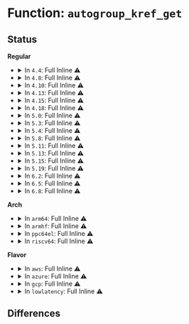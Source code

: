 # Function: <code>autogroup_kref_get</code>

## Status
<b>Regular</b>
<ul>
<li>
<details>
<summary>In <code>4.4</code>: Full Inline ⚠️</summary>

**Collision:** Unique Static

**Inline:** Full

**Transformation:** False

**Instances:**

```
In kernel/sched/auto_group.c (ffffffff810c49b3)
Location: kernel/sched/auto_group.c:45
Inline: True
Inline callers:
  - kernel/sched/auto_group.c:autogroup_move_group
  - kernel/sched/auto_group.c:sched_autogroup_create_attach
  - kernel/sched/auto_group.c:sched_autogroup_fork
  - kernel/sched/auto_group.c:sched_autogroup_fork
  - kernel/sched/auto_group.c:proc_sched_autogroup_set_nice
  - kernel/sched/auto_group.c:proc_sched_autogroup_set_nice
  - kernel/sched/auto_group.c:proc_sched_autogroup_show_task
  - kernel/sched/auto_group.c:proc_sched_autogroup_show_task
```
</details>
</li>
<li>
<details>
<summary>In <code>4.8</code>: Full Inline ⚠️</summary>

**Collision:** Unique Static

**Inline:** Full

**Transformation:** False

**Instances:**

```
In kernel/sched/auto_group.c (ffffffff810c8cc9)
Location: kernel/sched/auto_group.c:45
Inline: True
Inline callers:
  - kernel/sched/auto_group.c:proc_sched_autogroup_show_task
  - kernel/sched/auto_group.c:proc_sched_autogroup_show_task
  - kernel/sched/auto_group.c:proc_sched_autogroup_set_nice
  - kernel/sched/auto_group.c:proc_sched_autogroup_set_nice
  - kernel/sched/auto_group.c:sched_autogroup_fork
  - kernel/sched/auto_group.c:sched_autogroup_fork
  - kernel/sched/auto_group.c:sched_autogroup_create_attach
  - kernel/sched/auto_group.c:autogroup_move_group
```
</details>
</li>
<li>
<details>
<summary>In <code>4.10</code>: Full Inline ⚠️</summary>

**Collision:** Unique Static

**Inline:** Full

**Transformation:** False

**Instances:**

```
In kernel/sched/auto_group.c (ffffffff810cecd9)
Location: kernel/sched/auto_group.c:45
Inline: True
Inline callers:
  - kernel/sched/auto_group.c:proc_sched_autogroup_show_task
  - kernel/sched/auto_group.c:proc_sched_autogroup_show_task
  - kernel/sched/auto_group.c:proc_sched_autogroup_set_nice
  - kernel/sched/auto_group.c:proc_sched_autogroup_set_nice
  - kernel/sched/auto_group.c:sched_autogroup_fork
  - kernel/sched/auto_group.c:sched_autogroup_fork
  - kernel/sched/auto_group.c:sched_autogroup_create_attach
  - kernel/sched/auto_group.c:autogroup_move_group
```
</details>
</li>
<li>
<details>
<summary>In <code>4.13</code>: Full Inline ⚠️</summary>

**Collision:** Unique Static

**Inline:** Full

**Transformation:** False

**Instances:**

```
In kernel/sched/autogroup.c (ffffffff810cdf89)
Location: kernel/sched/autogroup.c:45
Inline: True
Inline callers:
  - kernel/sched/autogroup.c:proc_sched_autogroup_show_task
  - kernel/sched/autogroup.c:proc_sched_autogroup_show_task
  - kernel/sched/autogroup.c:proc_sched_autogroup_set_nice
  - kernel/sched/autogroup.c:proc_sched_autogroup_set_nice
  - kernel/sched/autogroup.c:sched_autogroup_fork
  - kernel/sched/autogroup.c:sched_autogroup_fork
  - kernel/sched/autogroup.c:sched_autogroup_create_attach
  - kernel/sched/autogroup.c:autogroup_move_group
```
</details>
</li>
<li>
<details>
<summary>In <code>4.15</code>: Full Inline ⚠️</summary>

**Collision:** Unique Static

**Inline:** Full

**Transformation:** False

**Instances:**

```
In kernel/sched/autogroup.c (ffffffff810d5859)
Location: kernel/sched/autogroup.c:46
Inline: True
Inline callers:
  - kernel/sched/autogroup.c:proc_sched_autogroup_show_task
  - kernel/sched/autogroup.c:proc_sched_autogroup_show_task
  - kernel/sched/autogroup.c:proc_sched_autogroup_set_nice
  - kernel/sched/autogroup.c:proc_sched_autogroup_set_nice
  - kernel/sched/autogroup.c:sched_autogroup_fork
  - kernel/sched/autogroup.c:sched_autogroup_fork
  - kernel/sched/autogroup.c:sched_autogroup_create_attach
  - kernel/sched/autogroup.c:autogroup_move_group
```
</details>
</li>
<li>
<details>
<summary>In <code>4.18</code>: Full Inline ⚠️</summary>

**Collision:** Unique Static

**Inline:** Full

**Transformation:** False

**Instances:**

```
In kernel/sched/autogroup.c (ffffffff810dd809)
Location: kernel/sched/autogroup.c:43
Inline: True
Inline callers:
  - kernel/sched/autogroup.c:proc_sched_autogroup_show_task
  - kernel/sched/autogroup.c:proc_sched_autogroup_show_task
  - kernel/sched/autogroup.c:proc_sched_autogroup_set_nice
  - kernel/sched/autogroup.c:proc_sched_autogroup_set_nice
  - kernel/sched/autogroup.c:sched_autogroup_fork
  - kernel/sched/autogroup.c:sched_autogroup_fork
  - kernel/sched/autogroup.c:sched_autogroup_create_attach
  - kernel/sched/autogroup.c:autogroup_move_group
```
</details>
</li>
<li>
<details>
<summary>In <code>5.0</code>: Full Inline ⚠️</summary>

**Collision:** Unique Static

**Inline:** Full

**Transformation:** False

**Instances:**

```
In kernel/sched/autogroup.c (ffffffff810e7f79)
Location: kernel/sched/autogroup.c:43
Inline: True
Inline callers:
  - kernel/sched/autogroup.c:proc_sched_autogroup_show_task
  - kernel/sched/autogroup.c:proc_sched_autogroup_show_task
  - kernel/sched/autogroup.c:proc_sched_autogroup_set_nice
  - kernel/sched/autogroup.c:proc_sched_autogroup_set_nice
  - kernel/sched/autogroup.c:sched_autogroup_fork
  - kernel/sched/autogroup.c:sched_autogroup_fork
  - kernel/sched/autogroup.c:sched_autogroup_create_attach
  - kernel/sched/autogroup.c:autogroup_move_group
```
</details>
</li>
<li>
<details>
<summary>In <code>5.3</code>: Full Inline ⚠️</summary>

**Collision:** Unique Static

**Inline:** Full

**Transformation:** False

**Instances:**

```
In kernel/sched/autogroup.c (ffffffff810eeefa)
Location: kernel/sched/autogroup.c:43
Inline: True
Inline callers:
  - kernel/sched/autogroup.c:proc_sched_autogroup_show_task
  - kernel/sched/autogroup.c:proc_sched_autogroup_show_task
  - kernel/sched/autogroup.c:proc_sched_autogroup_set_nice
  - kernel/sched/autogroup.c:proc_sched_autogroup_set_nice
  - kernel/sched/autogroup.c:sched_autogroup_fork
  - kernel/sched/autogroup.c:sched_autogroup_fork
  - kernel/sched/autogroup.c:sched_autogroup_create_attach
  - kernel/sched/autogroup.c:autogroup_move_group
```
</details>
</li>
<li>
<details>
<summary>In <code>5.4</code>: Full Inline ⚠️</summary>

**Collision:** Unique Static

**Inline:** Full

**Transformation:** False

**Instances:**

```
In kernel/sched/autogroup.c (ffffffff810fab8a)
Location: kernel/sched/autogroup.c:43
Inline: True
Inline callers:
  - kernel/sched/autogroup.c:proc_sched_autogroup_show_task
  - kernel/sched/autogroup.c:proc_sched_autogroup_show_task
  - kernel/sched/autogroup.c:proc_sched_autogroup_set_nice
  - kernel/sched/autogroup.c:proc_sched_autogroup_set_nice
  - kernel/sched/autogroup.c:sched_autogroup_fork
  - kernel/sched/autogroup.c:sched_autogroup_fork
  - kernel/sched/autogroup.c:sched_autogroup_create_attach
  - kernel/sched/autogroup.c:autogroup_move_group
```
</details>
</li>
<li>
<details>
<summary>In <code>5.8</code>: Full Inline ⚠️</summary>

**Collision:** Unique Static

**Inline:** Full

**Transformation:** False

**Instances:**

```
In kernel/sched/autogroup.c (ffffffff8110505a)
Location: kernel/sched/autogroup.c:43
Inline: True
Inline callers:
  - kernel/sched/autogroup.c:proc_sched_autogroup_show_task
  - kernel/sched/autogroup.c:proc_sched_autogroup_show_task
  - kernel/sched/autogroup.c:proc_sched_autogroup_set_nice
  - kernel/sched/autogroup.c:proc_sched_autogroup_set_nice
  - kernel/sched/autogroup.c:sched_autogroup_fork
  - kernel/sched/autogroup.c:sched_autogroup_fork
  - kernel/sched/autogroup.c:sched_autogroup_create_attach
  - kernel/sched/autogroup.c:autogroup_move_group
```
</details>
</li>
<li>
<details>
<summary>In <code>5.11</code>: Full Inline ⚠️</summary>

**Collision:** Unique Static

**Inline:** Full

**Transformation:** False

**Instances:**

```
In kernel/sched/autogroup.c (ffffffff811036da)
Location: kernel/sched/autogroup.c:43
Inline: True
Inline callers:
  - kernel/sched/autogroup.c:proc_sched_autogroup_show_task
  - kernel/sched/autogroup.c:proc_sched_autogroup_show_task
  - kernel/sched/autogroup.c:proc_sched_autogroup_set_nice
  - kernel/sched/autogroup.c:proc_sched_autogroup_set_nice
  - kernel/sched/autogroup.c:sched_autogroup_fork
  - kernel/sched/autogroup.c:sched_autogroup_fork
  - kernel/sched/autogroup.c:sched_autogroup_create_attach
  - kernel/sched/autogroup.c:autogroup_move_group
```
</details>
</li>
<li>
<details>
<summary>In <code>5.13</code>: Full Inline ⚠️</summary>

**Collision:** Unique Static

**Inline:** Full

**Transformation:** False

**Instances:**

```
In kernel/sched/autogroup.c (ffffffff811059da)
Location: kernel/sched/autogroup.c:43
Inline: True
Inline callers:
  - kernel/sched/autogroup.c:proc_sched_autogroup_show_task
  - kernel/sched/autogroup.c:proc_sched_autogroup_show_task
  - kernel/sched/autogroup.c:proc_sched_autogroup_set_nice
  - kernel/sched/autogroup.c:proc_sched_autogroup_set_nice
  - kernel/sched/autogroup.c:sched_autogroup_fork
  - kernel/sched/autogroup.c:sched_autogroup_fork
  - kernel/sched/autogroup.c:sched_autogroup_create_attach
  - kernel/sched/autogroup.c:autogroup_move_group
```
</details>
</li>
<li>
<details>
<summary>In <code>5.15</code>: Full Inline ⚠️</summary>

**Collision:** Unique Static

**Inline:** Full

**Transformation:** False

**Instances:**

```
In kernel/sched/autogroup.c (ffffffff8112366a)
Location: kernel/sched/autogroup.c:43
Inline: True
Inline callers:
  - kernel/sched/autogroup.c:proc_sched_autogroup_show_task
  - kernel/sched/autogroup.c:proc_sched_autogroup_show_task
  - kernel/sched/autogroup.c:proc_sched_autogroup_set_nice
  - kernel/sched/autogroup.c:proc_sched_autogroup_set_nice
  - kernel/sched/autogroup.c:sched_autogroup_fork
  - kernel/sched/autogroup.c:sched_autogroup_fork
  - kernel/sched/autogroup.c:sched_autogroup_create_attach
  - kernel/sched/autogroup.c:autogroup_move_group
```
</details>
</li>
<li>
<details>
<summary>In <code>5.19</code>: Full Inline ⚠️</summary>

**Collision:** Unique Static

**Inline:** Full

**Transformation:** False

**Instances:**

```
In kernel/sched/build_utility.c (ffffffff8114d242)
Location: kernel/sched/autogroup.c:65
Inline: True
Inline callers:
  - kernel/sched/build_utility.c:proc_sched_autogroup_show_task
  - kernel/sched/build_utility.c:proc_sched_autogroup_show_task
  - kernel/sched/build_utility.c:proc_sched_autogroup_set_nice
  - kernel/sched/build_utility.c:proc_sched_autogroup_set_nice
  - kernel/sched/build_utility.c:sched_autogroup_fork
  - kernel/sched/build_utility.c:sched_autogroup_fork
  - kernel/sched/build_utility.c:sched_autogroup_create_attach
  - kernel/sched/build_utility.c:autogroup_move_group
```
</details>
</li>
<li>
<details>
<summary>In <code>6.2</code>: Full Inline ⚠️</summary>

**Collision:** Unique Static

**Inline:** Full

**Transformation:** False

**Instances:**

```
In kernel/sched/build_utility.c (ffffffff8117c2e2)
Location: kernel/sched/autogroup.c:65
Inline: True
Inline callers:
  - kernel/sched/build_utility.c:proc_sched_autogroup_show_task
  - kernel/sched/build_utility.c:proc_sched_autogroup_show_task
  - kernel/sched/build_utility.c:proc_sched_autogroup_set_nice
  - kernel/sched/build_utility.c:proc_sched_autogroup_set_nice
  - kernel/sched/build_utility.c:sched_autogroup_fork
  - kernel/sched/build_utility.c:sched_autogroup_fork
  - kernel/sched/build_utility.c:sched_autogroup_create_attach
  - kernel/sched/build_utility.c:autogroup_move_group
```
</details>
</li>
<li>
<details>
<summary>In <code>6.5</code>: Full Inline ⚠️</summary>

**Collision:** Unique Static

**Inline:** Full

**Transformation:** False

**Instances:**

```
In kernel/sched/build_utility.c (ffffffff8118cf90)
Location: kernel/sched/autogroup.c:65
Inline: True
Inline callers:
  - kernel/sched/build_utility.c:proc_sched_autogroup_show_task
  - kernel/sched/build_utility.c:proc_sched_autogroup_show_task
  - kernel/sched/build_utility.c:proc_sched_autogroup_set_nice
  - kernel/sched/build_utility.c:proc_sched_autogroup_set_nice
  - kernel/sched/build_utility.c:sched_autogroup_fork
  - kernel/sched/build_utility.c:sched_autogroup_fork
  - kernel/sched/build_utility.c:sched_autogroup_create_attach
  - kernel/sched/build_utility.c:autogroup_move_group
```
</details>
</li>
<li>
<details>
<summary>In <code>6.8</code>: Full Inline ⚠️</summary>

**Collision:** Unique Static

**Inline:** Full

**Transformation:** False

**Instances:**

```
In kernel/sched/build_utility.c (ffffffff8119b940)
Location: kernel/sched/autogroup.c:65
Inline: True
Inline callers:
  - kernel/sched/build_utility.c:proc_sched_autogroup_show_task
  - kernel/sched/build_utility.c:proc_sched_autogroup_show_task
  - kernel/sched/build_utility.c:proc_sched_autogroup_set_nice
  - kernel/sched/build_utility.c:proc_sched_autogroup_set_nice
  - kernel/sched/build_utility.c:sched_autogroup_fork
  - kernel/sched/build_utility.c:sched_autogroup_fork
  - kernel/sched/build_utility.c:sched_autogroup_create_attach
  - kernel/sched/build_utility.c:autogroup_move_group
```
</details>
</li>
</ul>
<b>Arch</b>
<ul>
<li>
<details>
<summary>In <code>arm64</code>: Full Inline ⚠️</summary>

**Collision:** Unique Static

**Inline:** Full

**Transformation:** False

**Instances:**

```
In kernel/sched/autogroup.c (ffff80001015f5fc)
Location: kernel/sched/autogroup.c:43
Inline: True
Inline callers:
  - kernel/sched/autogroup.c:proc_sched_autogroup_show_task
  - kernel/sched/autogroup.c:proc_sched_autogroup_show_task
  - kernel/sched/autogroup.c:proc_sched_autogroup_set_nice
  - kernel/sched/autogroup.c:proc_sched_autogroup_set_nice
  - kernel/sched/autogroup.c:sched_autogroup_fork
  - kernel/sched/autogroup.c:sched_autogroup_fork
  - kernel/sched/autogroup.c:sched_autogroup_create_attach
  - kernel/sched/autogroup.c:autogroup_move_group
```
</details>
</li>
<li>
<details>
<summary>In <code>armhf</code>: Full Inline ⚠️</summary>

**Collision:** Unique Static

**Inline:** Full

**Transformation:** False

**Instances:**

```
In kernel/sched/autogroup.c (c03abe30)
Location: kernel/sched/autogroup.c:43
Inline: True
Inline callers:
  - kernel/sched/autogroup.c:proc_sched_autogroup_show_task
  - kernel/sched/autogroup.c:proc_sched_autogroup_show_task
  - kernel/sched/autogroup.c:proc_sched_autogroup_set_nice
  - kernel/sched/autogroup.c:proc_sched_autogroup_set_nice
  - kernel/sched/autogroup.c:sched_autogroup_fork
  - kernel/sched/autogroup.c:sched_autogroup_fork
  - kernel/sched/autogroup.c:sched_autogroup_create_attach
```
</details>
</li>
<li>
<details>
<summary>In <code>ppc64el</code>: Full Inline ⚠️</summary>

**Collision:** Unique Static

**Inline:** Full

**Transformation:** False

**Instances:**

```
In kernel/sched/autogroup.c (c0000000001b4b9c)
Location: kernel/sched/autogroup.c:43
Inline: True
Inline callers:
  - kernel/sched/autogroup.c:proc_sched_autogroup_show_task
  - kernel/sched/autogroup.c:proc_sched_autogroup_show_task
  - kernel/sched/autogroup.c:proc_sched_autogroup_set_nice
  - kernel/sched/autogroup.c:proc_sched_autogroup_set_nice
  - kernel/sched/autogroup.c:sched_autogroup_fork
  - kernel/sched/autogroup.c:sched_autogroup_fork
  - kernel/sched/autogroup.c:sched_autogroup_create_attach
  - kernel/sched/autogroup.c:autogroup_move_group
```
</details>
</li>
<li>
<details>
<summary>In <code>riscv64</code>: Full Inline ⚠️</summary>

**Collision:** Unique Static

**Inline:** Full

**Transformation:** False

**Instances:**

```
In kernel/sched/autogroup.c (ffffffe00010384c)
Location: kernel/sched/autogroup.c:43
Inline: True
Inline callers:
  - kernel/sched/autogroup.c:proc_sched_autogroup_show_task
  - kernel/sched/autogroup.c:proc_sched_autogroup_show_task
  - kernel/sched/autogroup.c:proc_sched_autogroup_set_nice
  - kernel/sched/autogroup.c:proc_sched_autogroup_set_nice
  - kernel/sched/autogroup.c:sched_autogroup_fork
  - kernel/sched/autogroup.c:sched_autogroup_fork
  - kernel/sched/autogroup.c:sched_autogroup_create_attach
  - kernel/sched/autogroup.c:autogroup_move_group
```
</details>
</li>
</ul>
<b>Flavor</b>
<ul>
<li>
<details>
<summary>In <code>aws</code>: Full Inline ⚠️</summary>

**Collision:** Unique Static

**Inline:** Full

**Transformation:** False

**Instances:**

```
In kernel/sched/autogroup.c (ffffffff810f3eda)
Location: kernel/sched/autogroup.c:43
Inline: True
Inline callers:
  - kernel/sched/autogroup.c:proc_sched_autogroup_show_task
  - kernel/sched/autogroup.c:proc_sched_autogroup_show_task
  - kernel/sched/autogroup.c:proc_sched_autogroup_set_nice
  - kernel/sched/autogroup.c:proc_sched_autogroup_set_nice
  - kernel/sched/autogroup.c:sched_autogroup_fork
  - kernel/sched/autogroup.c:sched_autogroup_fork
  - kernel/sched/autogroup.c:sched_autogroup_create_attach
  - kernel/sched/autogroup.c:autogroup_move_group
```
</details>
</li>
<li>
<details>
<summary>In <code>azure</code>: Full Inline ⚠️</summary>

**Collision:** Unique Static

**Inline:** Full

**Transformation:** False

**Instances:**

```
In kernel/sched/autogroup.c (ffffffff810e409a)
Location: kernel/sched/autogroup.c:43
Inline: True
Inline callers:
  - kernel/sched/autogroup.c:proc_sched_autogroup_show_task
  - kernel/sched/autogroup.c:proc_sched_autogroup_show_task
  - kernel/sched/autogroup.c:proc_sched_autogroup_set_nice
  - kernel/sched/autogroup.c:proc_sched_autogroup_set_nice
  - kernel/sched/autogroup.c:sched_autogroup_fork
  - kernel/sched/autogroup.c:sched_autogroup_fork
  - kernel/sched/autogroup.c:sched_autogroup_create_attach
  - kernel/sched/autogroup.c:autogroup_move_group
```
</details>
</li>
<li>
<details>
<summary>In <code>gcp</code>: Full Inline ⚠️</summary>

**Collision:** Unique Static

**Inline:** Full

**Transformation:** False

**Instances:**

```
In kernel/sched/autogroup.c (ffffffff810f10ba)
Location: kernel/sched/autogroup.c:43
Inline: True
Inline callers:
  - kernel/sched/autogroup.c:proc_sched_autogroup_show_task
  - kernel/sched/autogroup.c:proc_sched_autogroup_show_task
  - kernel/sched/autogroup.c:proc_sched_autogroup_set_nice
  - kernel/sched/autogroup.c:proc_sched_autogroup_set_nice
  - kernel/sched/autogroup.c:sched_autogroup_fork
  - kernel/sched/autogroup.c:sched_autogroup_fork
  - kernel/sched/autogroup.c:sched_autogroup_create_attach
  - kernel/sched/autogroup.c:autogroup_move_group
```
</details>
</li>
<li>
<details>
<summary>In <code>lowlatency</code>: Full Inline ⚠️</summary>

**Collision:** Unique Static

**Inline:** Full

**Transformation:** False

**Instances:**

```
In kernel/sched/autogroup.c (ffffffff810fc0ba)
Location: kernel/sched/autogroup.c:43
Inline: True
Inline callers:
  - kernel/sched/autogroup.c:proc_sched_autogroup_show_task
  - kernel/sched/autogroup.c:proc_sched_autogroup_show_task
  - kernel/sched/autogroup.c:proc_sched_autogroup_set_nice
  - kernel/sched/autogroup.c:proc_sched_autogroup_set_nice
  - kernel/sched/autogroup.c:sched_autogroup_fork
  - kernel/sched/autogroup.c:sched_autogroup_fork
  - kernel/sched/autogroup.c:sched_autogroup_create_attach
  - kernel/sched/autogroup.c:autogroup_move_group
```
</details>
</li>
</ul>

## Differences
